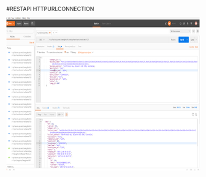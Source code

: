 #RESTAPI HTTPURLCONNECTION

<img src="https://github.com/dinhtho/RestfulApiAndroid/blob/master/image.png" width="1000" height="400">